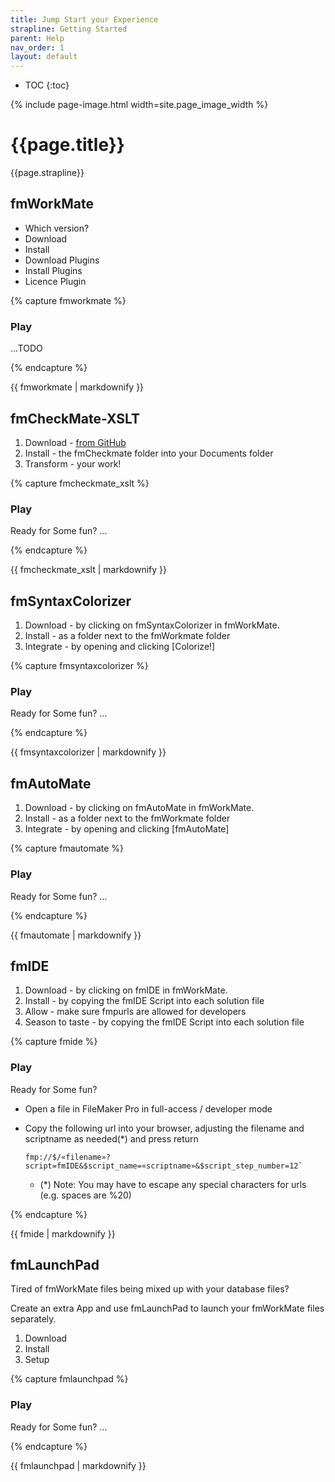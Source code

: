 ```yaml
---
title: Jump Start your Experience
strapline: Getting Started
parent: Help
nav_order: 1
layout: default
---
```

- TOC
{:toc}

{% include page-image.html width=site.page_image_width %}

# {{page.title}}

{{page.strapline}}

## fmWorkMate

- Which version?
- Download
- Install
- Download Plugins
- Install Plugins
- Licence Plugin

{% capture fmworkmate %}

### Play

…TODO

{% endcapture %}<section class="fullwidth mrw-green-bg">{{ fmworkmate | markdownify }}</section>

## fmCheckMate-XSLT

1. Download - [from GitHub](https://github.com/mrwatson-de/fmCheckMate-XSLT/releases/latest)
2. Install - the fmCheckmate folder into your Documents folder
3. Transform - your work!

{% capture fmcheckmate_xslt %}

### Play

Ready for Some fun?
…

{% endcapture %}<section class="fullwidth mrw-orange-bg">{{ fmcheckmate_xslt | markdownify }}</section>

## fmSyntaxColorizer

1. Download - by clicking on fmSyntaxColorizer in fmWorkMate.
2. Install - as a folder next to the fmWorkmate folder
3. Integrate - by opening and clicking [Colorize!]

{% capture fmsyntaxcolorizer %}

### Play

Ready for Some fun?
…

{% endcapture %}<section class="fullwidth mrw-blue-bg">{{ fmsyntaxcolorizer | markdownify }}</section>

## fmAutoMate

1. Download - by clicking on fmAutoMate in fmWorkMate.
2. Install - as a folder next to the fmWorkmate folder
3. Integrate - by opening and clicking [fmAutoMate]

{% capture fmautomate %}

### Play

Ready for Some fun?
…

{% endcapture %}<section class="fullwidth mrw-red-bg">{{ fmautomate | markdownify }}</section>

## fmIDE

1. Download - by clicking on fmIDE in fmWorkMate.
2. Install - by copying the fmIDE Script into each solution file
3. Allow - make sure fmpurls are allowed for developers
4. Season to taste - by copying the fmIDE Script into each solution file

{% capture fmide %}

### Play

Ready for Some fun?

- Open a file in FileMaker Pro in full-access / developer mode
- Copy the following url into your browser, adjusting the filename and scriptname as needed(*) and press return

      fmp://$/«filename»?script=fmIDE&$script_name=«scriptname»&$script_step_number=12`
  
  - (*) Note: You may have to escape any special characters for urls (e.g. spaces are %20)

{% endcapture %}<section class="fullwidth fmide-bg">{{ fmide | markdownify }}</section>


## fmLaunchPad

Tired of fmWorkMate files being mixed up with your database files?

Create an extra App and use fmLaunchPad to launch your fmWorkMate files separately.

1. Download
2. Install
3. Setup

{% capture fmlaunchpad %}

### Play

Ready for Some fun?
…

{% endcapture %}<section class="fullwidth schawarz-bg">{{ fmlaunchpad | markdownify }}</section>